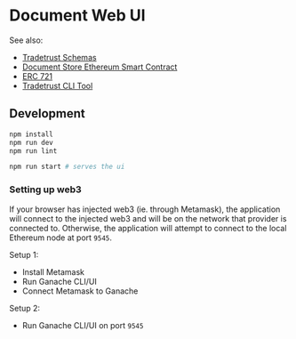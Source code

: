 # Document Web UI

See also:

* [Tradetrust Schemas](https://github.com/TradeTrust/tradetrust-schema)
* [Document Store Ethereum Smart Contract](https://github.com/Open-Attestation/document-store-contract)
* [ERC 721](http://erc721.org/)
* [Tradetrust CLI Tool](https://github.com/TradeTrust/tradetrust-cli)

## Development

```bash
npm install
npm run dev
npm run lint

npm run start # serves the ui
```

### Setting up web3

If your browser has injected web3 (ie. through Metamask), the application will connect to the injected web3 and will be on the network that provider is connected to. Otherwise, the application will attempt to connect to the local Ethereum node at port `9545`.

Setup 1:

- Install Metamask
- Run Ganache CLI/UI
- Connect Metamask to Ganache

Setup 2:

- Run Ganache CLI/UI on port `9545`
